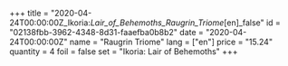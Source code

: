 +++
title = "2020-04-24T00:00:00Z_Ikoria:_Lair_of_Behemoths_Raugrin_Triome_[en]_false"
id = "02138fbb-3962-4348-8d31-faaefba0b8b2"
date = "2020-04-24T00:00:00Z"
name = "Raugrin Triome"
lang = ["en"]
price = "15.24"
quantity = 4
foil = false
set = "Ikoria: Lair of Behemoths"
+++
